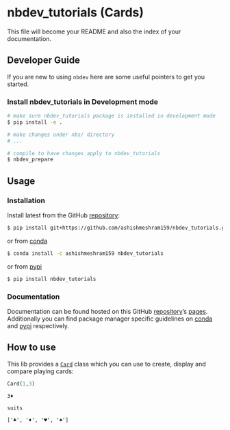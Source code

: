 # nbdev_tutorials (Cards)


<!-- WARNING: THIS FILE WAS AUTOGENERATED! DO NOT EDIT! -->

This file will become your README and also the index of your
documentation.

## Developer Guide

If you are new to using `nbdev` here are some useful pointers to get you
started.

### Install nbdev_tutorials in Development mode

``` sh
# make sure nbdev_tutorials package is installed in development mode
$ pip install -e .

# make changes under nbs/ directory
# ...

# compile to have changes apply to nbdev_tutorials
$ nbdev_prepare
```

## Usage

### Installation

Install latest from the GitHub
[repository](https://github.com/ashishmeshram159/nbdev_tutorials):

``` sh
$ pip install git+https://github.com/ashishmeshram159/nbdev_tutorials.git
```

or from [conda](https://anaconda.org/ashishmeshram159/nbdev_tutorials)

``` sh
$ conda install -c ashishmeshram159 nbdev_tutorials
```

or from [pypi](https://pypi.org/project/nbdev_tutorials/)

``` sh
$ pip install nbdev_tutorials
```

### Documentation

Documentation can be found hosted on this GitHub
[repository](https://github.com/ashishmeshram159/nbdev_tutorials)’s
[pages](https://ashishmeshram159.github.io/nbdev_tutorials/).
Additionally you can find package manager specific guidelines on
[conda](https://anaconda.org/ashishmeshram159/nbdev_tutorials) and
[pypi](https://pypi.org/project/nbdev_tutorials/) respectively.

## How to use

This lib provides a
[`Card`](https://ashishmeshram159.github.io/nbdev_tutorials/card.html#card)
class which you can use to create, display and compare playing cards:

``` python
Card(1,3)
```

    3♦️

``` python
suits
```

    ['♣️', '♦️', '♥️', '♠️']
